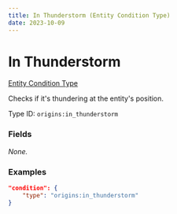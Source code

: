 ```yaml
---
title: In Thunderstorm (Entity Condition Type)
date: 2023-10-09
---
```


# In Thunderstorm

[Entity Condition Type](../entity_condition_types.md)

Checks if it's thundering at the entity's position.

Type ID: `origins:in_thunderstorm`


### Fields

_None._


### Examples

```json
"condition": {
    "type": "origins:in_thunderstorm"
}
```